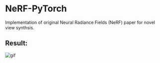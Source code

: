 # NeRF-PyTorch
Implementation of original Neural Radiance Fields (NeRF) paper for novel view synthsis.

## Result:

![gif](https://github.com/Vrushank264/NeRF-PyTorch/blob/main/results/gif2.gif)
